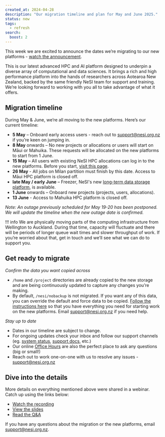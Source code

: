 ```yaml
---
created_at: 2024-04-28
description: "Our migration timeline and plan for May and June 2025."
status: new
tags:
  - refresh
search:
  boost: 2
---
```


This week we are excited to announce the dates we’re migrating to our new platforms - [watch the announcement](https://youtu.be/EBDwWN6Fsas?si=rSV8SxfzmUZi5NcG).

This is our latest advanced HPC and AI platform designed to underpin a diverse array of computational and data sciences. It brings a rich and high performance platform into the hands of researchers across Aotearoa New Zealand, backed by the same friendly NeSI team for support and training. We’re looking forward to working with you all to take advantage of what it offers.

 

## Migration timeline

During May & June, we’re all moving to the new platforms. Here’s our current timeline:

* **5 May** – Onboard early access users - reach out to support@nesi.org.nz if you’re keen on jumping in.
* **8 May** onwards – No new projects or allocations or users will start on Māui or Mahuika. These requests will be allocated on the new platforms to start from 1 June.
* **15 May** – All users with existing NeSI HPC allocations can log in to the new platforms. Before you start, [visit this page](https://docs.nesi.org.nz/General/Announcements/HPC3/).
* **26 May** - All jobs on Milan partition must finish by this date. Access to Māui HPC platform is closed off.
* **late May / early June** – Freezer, NeSI's new [long-term data storage platform](https://docs.nesi.org.nz/Storage/Long_Term_Storage/Freezer_long_term_storage/), is available.
* **1 June** onwards – Onboard new projects (projects, users, allocations).
* **13 June** - Access to Mahuika HPC platform is closed off.

_Note: An outage previously scheduled for May 19-20 has been postponed. We will update the timeline when the new outage date is confirmed._

!!! info
    We are physically moving parts of the computing infrastructure from Wellington to Auckland. 
    During that time, capacity will fluctuate and there will be periods of longer queue wait times and slower throughput of work. 
    If you’re worried about that, get in touch and we’ll see what we can do to support you.

 
## Get ready to migrate

_Confirm the data you want copied across_

- `/home` and `/project` directories are already copied to the new storage and are being continuously updated to capture any changes you’re making. 
- By default, `/nesi/nobackup` is not migrated. If you want any of this data, you can override the default and force data to be copied. [Follow the instructions here](https://docs.nesi.org.nz/Storage/File_Systems_and_Quotas/Moving_to_the_new_filesystem/) so that you have everything you need for starting work on the new platforms. Email support@nesi.org.nz if you need help.

_Stay up to date_

- Dates in our timeline are subject to change. 
- For ongoing updates check your inbox and follow our support channels (eg. [system status](https://status.nesi.org.nz/), [support docs](https://docs.nesi.org.nz/), etc.)
- Our online [Office Hours](https://docs.nesi.org.nz/Getting_Started/Getting_Help/Weekly_Online_Office_Hours/) are also the perfect place to ask any questions (big or small!)
- Reach out to work one-on-one with us to resolve any issues - support@nesi.org.nz

 
## Dive into the details

More details on everything mentioned above were shared in a webinar. Catch up using the links below:

- [Watch the recording](https://youtu.be/EBDwWN6Fsas?si=rSV8SxfzmUZi5NcG) 
- [View the slides](https://drive.google.com/file/d/1DFdGTwQNZft6try6PTTlpJ-5-RmxB42Y/view?usp=sharing)
- [Read the Q&A](https://docs.google.com/document/d/18OZXXzezhoCN8BspEsz66enGVSE_yyBAubygiC7QDwU/edit?usp=sharing)

 
If you have any questions about the migration or the new platforms, email support@nesi.org.nz. 

 
